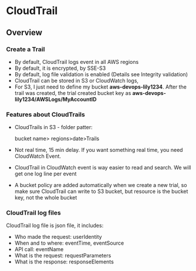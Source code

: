 # CloudTrail

## Overview

### Create a Trail

* By default, CloudTrail logs event in all AWS regions
* By default, it is encrypted, by SSE-S3
* By default, log file validation is enabled (Details see Integrity validation)
* CloudTrail can be stored in S3 or CloudWatch logs, 
* For S3, I just need to define my bucket **aws-devops-lily1234**. After the trail was created, the trial created bucket key as **aws-devops-lily1234/AWSLogs/MyAccountID**

### Features about CloudTrails

* CloudTrails in S3 - folder patter:

  bucket name> regions>date>Trails

* Not real time, 15 min delay. If you want something real time, you need CloudWatch Event.

* CloudTrail in CloudWatch event is way easier to read and search. We will get one log line per event

* A bucket policy are added automatically when we create a new trial, so make sure CloudTrail can write to S3 bucket, but resource is the bucket key, not the whole bucket

### CloudTrail log files

CloudTrail log file is json file, it includes:

* Who made the request: userIdentity
* When and to where: eventTime, eventSource
* API call: eventName
* What is the request: requestParameters
* What is the response: responseElements
